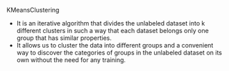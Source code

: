  KMeansClustering
- It is an iterative algorithm that divides the unlabeled dataset into k different clusters in such a way that each dataset belongs only one group that has similar properties.
- It allows us to cluster the data into different groups and a convenient way to discover the categories of groups in the unlabeled dataset on its own without the need for any training.
  
